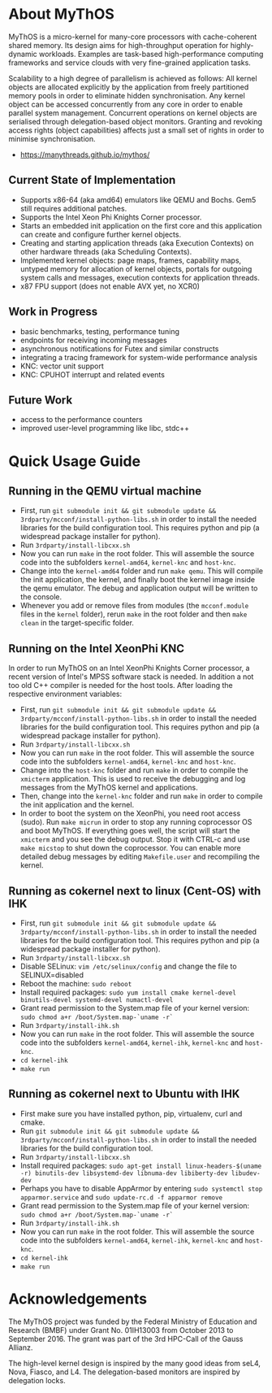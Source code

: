 # About MyThOS

MyThOS is a micro-kernel for many-core processors with cache-coherent
shared memory. Its design aims for high-throughput operation for
highly-dynamic workloads. Examples are task-based high-performance
computing frameworks and service clouds with very fine-grained
application tasks.

Scalability to a high degree of parallelism is achieved as follows:
All kernel objects are allocated explicitly by the application from
freely partitioned memory pools in order to eliminate hidden
synchronisation. Any kernel object can be accessed concurrently from
any core in order to enable parallel system management. Concurrent
operations on kernel objects are serialised through delegation-based
object monitors. Granting and revoking access rights (object
capabilities) affects just a small set of rights in order to minimise
synchronisation.

* https://manythreads.github.io/mythos/

## Current State of Implementation

* Supports x86-64 (aka amd64) emulators like QEMU and Bochs.
  Gem5 still requires additional patches.
* Supports the Intel Xeon Phi Knights Corner processor.
* Starts an embedded init application on the first core and this
  application can create and configure further kernel objects.
* Creating and starting application threads (aka Execution Contexts)
  on other hardware threads (aka Scheduling Contexts).
* Implemented kernel objects: page maps, frames, capability maps,
  untyped memory for allocation of kernel objects,
  portals for outgoing system calls and messages,
  execution contexts for application threads.
* x87 FPU support (does not enable AVX yet, no XCR0)

## Work in Progress

* basic benchmarks, testing, performance tuning
* endpoints for receiving incoming messages
* asynchronous notifications for Futex and similar constructs
* integrating a tracing framework for system-wide performance analysis
* KNC: vector unit support
* KNC: CPUHOT interrupt and related events

## Future Work

* access to the performance counters
* improved user-level programming like libc, stdc++

# Quick Usage Guide

## Running in the QEMU virtual machine

* First, run `git submodule init && git submodule update && 3rdparty/mcconf/install-python-libs.sh` in order to install the needed libraries for the build configuration tool. This requires python and pip (a widespread package installer for python).
* Run `3rdparty/install-libcxx.sh`
* Now you can run `make` in the root folder. This will assemble the source code into the subfolders `kernel-amd64`, `kernel-knc` and `host-knc`.
* Change into the `kernel-amd64` folder and run `make qemu`. This will compile the init application, the kernel, and finally boot the kernel image inside the qemu emulator. The debug and application output will be written to the console.
* Whenever you add or remove files from modules (the `mcconf.module` files in the `kernel` folder), rerun `make` in the root folder and then `make clean` in the target-specific folder.

## Running on the Intel XeonPhi KNC

In order to run MyThOS on an Intel XeonPhi Knights Corner processor, a recent version of Intel's MPSS software stack is needed. In addition a not too old C++ compiler is needed for the host tools. After loading the respective environment variables:
* First, run `git submodule init && git submodule update && 3rdparty/mcconf/install-python-libs.sh` in order to install the needed libraries for the build configuration tool. This requires python and pip (a widespread package installer for python).
* Run `3rdparty/install-libcxx.sh`
* Now you can run `make` in the root folder. This will assemble the source code into the subfolders `kernel-amd64`, `kernel-knc` and `host-knc`.
* Change into the `host-knc` folder and run `make` in order to compile the `xmicterm` application. This is used to receive the debugging and log messages from the MyThOS kernel and applications.
* Then, change into the `kernel-knc` folder and run `make` in order to compile the init application and the kernel.
* In order to boot the system on the XeonPhi, you need root access (sudo). Run `make micrun` in order to stop any running coprocessor OS and boot MyThOS. If everything goes well, the script will start the `xmicterm` and you see the debug output. Stop it with CTRL-c and use `make micstop` to shut down the coprocessor. You can enable more detailed debug messages by editing `Makefile.user` and recompiling the kernel.

## Running as cokernel next to linux (Cent-OS) with IHK

* First, run `git submodule init && git submodule update && 3rdparty/mcconf/install-python-libs.sh` in order to install the needed libraries for the build configuration tool. This requires python and pip (a widespread package installer for python).
* Run `3rdparty/install-libcxx.sh`
* Disable SELinux: `vim /etc/selinux/config` and change the file to SELINUX=disabled
* Reboot the machine: `sudo reboot`
* Install required packages: `sudo yum install cmake kernel-devel binutils-devel systemd-devel numactl-devel`
* Grant read permission to the System.map file of your kernel version: ``sudo chmod a+r /boot/System.map-`uname -r` ``
* Run `3rdparty/install-ihk.sh`
* Now you can run `make` in the root folder. This will assemble the source code into the subfolders `kernel-amd64`, `kernel-ihk`, `kernel-knc` and `host-knc`.
* `cd kernel-ihk`
* `make run`

## Running as cokernel next to Ubuntu with IHK

* First make sure you have installed python, pip, virtualenv, curl and cmake.
* Run `git submodule init && git submodule update && 3rdparty/mcconf/install-python-libs.sh` in order to install the needed libraries for the build configuration tool. 
* Run `3rdparty/install-libcxx.sh`
* Install required packages: `sudo apt-get install linux-headers-$(uname -r) binutils-dev libsystemd-dev libnuma-dev libiberty-dev libudev-dev`
* Perhaps you have to disable AppArmor by entering `sudo systemctl stop apparmor.service` and `sudo update-rc.d -f apparmor remove`
* Grant read permission to the System.map file of your kernel version: ``sudo chmod a+r /boot/System.map-`uname -r` ``
* Run `3rdparty/install-ihk.sh`
* Now you can run `make` in the root folder. This will assemble the source code into the subfolders `kernel-amd64`, `kernel-ihk`, `kernel-knc` and `host-knc`.
* `cd kernel-ihk`
* `make run`

# Acknowledgements

The MyThOS project was funded by the Federal Ministry of Education and Research (BMBF) under Grant No. 01IH13003 from October 2013 to September 2016. The grant was part of the 3rd HPC-Call of the Gauss Allianz.

The high-level kernel design is inspired by the many good ideas from seL4, Nova, Fiasco, and L4. The delegation-based monitors are inspired by delegation locks.

